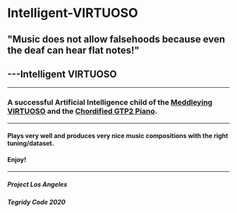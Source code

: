 # Intelligent-VIRTUOSO
## "Music does not allow falsehoods because even the deaf can hear flat notes!"
## ---Intelligent VIRTUOSO

***

### A successful Artificial Intelligence child of the [Meddleying VIRTUOSO](https://github.com/asigalov61/Meddleying-VIRTUOSO) and the [Chordified GTP2 Piano](https://github.com/asigalov61/Amazing-GPT2-Piano).

***

#### Plays very well and produces very nice music compositions with the right tuning/dataset.

#### Enjoy!

***

##### Project Los Angeles

##### Tegridy Code 2020
